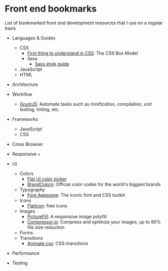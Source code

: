 # Front end bookmarks
List of bookmarked front end development resources that I use on a regular basis

+ Languages & Guides
  + CSS
    + [First thing to understand in CSS](https://css-tricks.com/the-css-box-model/): The CSS Box Model
    + Sass
      + [Sass style guide](https://css-tricks.com/sass-style-guide/)
  + JavaScript
  + HTML
+ Architecture
+ Workflow
  + [GruntJS](http://gruntjs.com/): Automate tasks such as minification, compilation, unit testing, linting, etc.
+ Frameworks
  + JavaScript
  + CSS
   
+ Cross Browser
+ Responsive
  +   
+ UI
  + Colors
    + [Flat UI color picker](http://bootflat.github.io/color-picker.html)
    + [BrandColors](http://brandcolors.net/): Official color codes for the world's biggest brands
  + Typography
    + [Font Awesome](https://fortawesome.github.io/Font-Awesome/): The iconic font and CSS toolkit
  + Icons
    + [Flaticon](http://www.flaticon.com/): free icons
  + Images
    + [PictureFill](https://scottjehl.github.io/picturefill/): A responsive image polyfill
    + [Compressor.io](https://compressor.io/): Compress and optimize your images, up to 90% file size reduction
  + Forms
  + Transitions
    + [Animate.css](https://daneden.github.io/animate.css/): CSS-transitions
+ Performance
+ Testing


